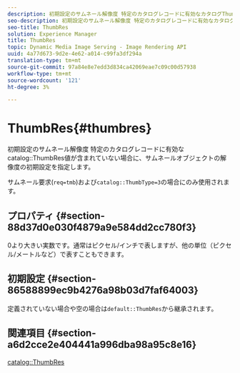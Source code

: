 ```yaml
---
description: 初期設定のサムネール解像度 特定のカタログレコードに有効なカタログThumbRes値が含まれていない場合に、サムネールオブジェクトの解像度の初期設定を指定します。
seo-description: 初期設定のサムネール解像度 特定のカタログレコードに有効なカタログThumbRes値が含まれていない場合に、サムネールオブジェクトの解像度の初期設定を指定します。
seo-title: ThumbRes
solution: Experience Manager
title: ThumbRes
topic: Dynamic Media Image Serving - Image Rendering API
uuid: 4a77d673-9d2e-4e62-a014-c99fa3df294a
translation-type: tm+mt
source-git-commit: 97a84e8e7edd3d834ca42069eae7c09c00d57938
workflow-type: tm+mt
source-wordcount: '121'
ht-degree: 3%

---
```



# ThumbRes{#thumbres}

初期設定のサムネール解像度 特定のカタログレコードに有効なcatalog::ThumbRes値が含まれていない場合に、サムネールオブジェクトの解像度の初期設定を指定します。

サムネール要求(`req=tmb`)および`catalog::ThumbType=3`の場合にのみ使用されます。

## プロパティ {#section-88d37d0e030f4879a9e584dd2cc780f3}

0より大きい実数です。通常はピクセル/インチで表しますが、他の単位（ピクセル/メートルなど）で表すこともできます。

## 初期設定 {#section-86588899ec9b4276a98b03d7faf64003}

定義されていない場合や空の場合は`default::ThumbRes`から継承されます。

## 関連項目 {#section-a6d2cce2e404441a996dba98a95c8e16}

[catalog::ThumbRes](../../../../../is-api/image-catalog/image-serving-api-ref/c-image-catalog-reference/c-image-svg-data-reference/c-image-data-reference/r-thumbres-cat.md#reference-eedb9991397347c3bed5bd0a785c4c69)
